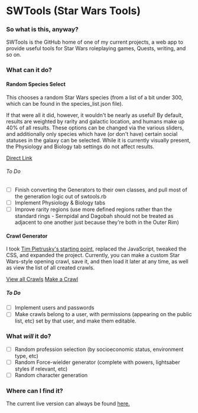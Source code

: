 # SWTools (Star Wars Tools)

### So what is this, anyway?
SWTools is the GitHub home of one of my current projects, a web app to provide useful tools for Star Wars roleplaying games, Quests, writing, and so on.

### What can it do?

#### Random Species Select
This chooses a random Star Wars species (from a list of a bit under 300, which can be found in the species_list.json file). 

If that were all it did, however, it wouldn't be nearly as useful! By default, results are weighted by rarity and galactic location, and humans make up 40% of all results. These options can be changed via the various sliders, and additionally only species which have (or don't have) certain social statuses in the galaxy can be selected. While it is currently visually present, the Physiology and Biology tab settings do not affect results.

[Direct Link](http://swtools.herokuapp.com/generators/species-select)

###### To Do
- [ ] Finish converting the Generators to their own classes, and pull most of the generation logic out of swtools.rb
- [ ] Implement Physiology & Biology tabs
- [ ] Improve rarity regions (use more defined regions rather than the standard rings - Sernpidal and Dagobah should not be treated as adjacent to one another just because they're both in the Outer Rim)

#### Crawl Generator
I took [Tim Pietrusky's starting point](http://codepen.io/TimPietrusky/pen/eHGfj), replaced the JavaScript, tweaked the CSS, and expanded the project. Currently, you can make a custom Star Wars-style opening crawl, save it, and then load it later at any time, as well as view the list of all created crawls.

[View all Crawls](http://swtools.herokuapp.com/crawls/view/all)
[Make a Crawl](http://swtools.herokuapp.com/crawls/make)

##### To Do
- [ ] Implement users and passwords
- [ ] Make crawls belong to a user, with permissions (appearing on the public list, etc) set by that user, and make them editable.

### What _will_ it do?
- [ ] Random profession selection (by socioeconomic status, environment type, etc)
- [ ] Random Force-wielder generator (complete with powers, lightsaber styles if relevant, etc)
- [ ] Random character generation

### Where can I find it?
The current live version can always be found [here.](http://swtools.herokuapp.com/)
